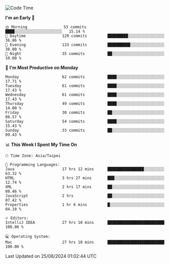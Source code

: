<!--START_SECTION:waka-->
![Code Time](http://img.shields.io/badge/Code%20Time-1%2C294%20hrs%2019%20mins-blue)

**I'm an Early 🐤** 

```text
🌞 Morning                53 commits          ████░░░░░░░░░░░░░░░░░░░░░   15.14 % 
🌆 Daytime                129 commits         █████████░░░░░░░░░░░░░░░░   36.86 % 
🌃 Evening                133 commits         ██████████░░░░░░░░░░░░░░░   38.00 % 
🌙 Night                  35 commits          ██░░░░░░░░░░░░░░░░░░░░░░░   10.00 % 
```
📅 **I'm Most Productive on Monday** 

```text
Monday                   62 commits          ████░░░░░░░░░░░░░░░░░░░░░   17.71 % 
Tuesday                  61 commits          ████░░░░░░░░░░░░░░░░░░░░░   17.43 % 
Wednesday                61 commits          ████░░░░░░░░░░░░░░░░░░░░░   17.43 % 
Thursday                 49 commits          ████░░░░░░░░░░░░░░░░░░░░░   14.00 % 
Friday                   30 commits          ██░░░░░░░░░░░░░░░░░░░░░░░   08.57 % 
Saturday                 54 commits          ████░░░░░░░░░░░░░░░░░░░░░   15.43 % 
Sunday                   33 commits          ██░░░░░░░░░░░░░░░░░░░░░░░   09.43 % 
```


📊 **This Week I Spent My Time On** 

```text
🕑︎ Time Zone: Asia/Taipei

💬 Programming Languages: 
Java                     17 hrs 12 mins      ████████████████░░░░░░░░░   63.32 % 
HTML                     3 hrs 27 mins       ███░░░░░░░░░░░░░░░░░░░░░░   12.74 % 
XML                      2 hrs 17 mins       ██░░░░░░░░░░░░░░░░░░░░░░░   08.46 % 
JavaScript               2 hrs               ██░░░░░░░░░░░░░░░░░░░░░░░   07.42 % 
Properties               1 hr 6 mins         █░░░░░░░░░░░░░░░░░░░░░░░░   04.10 % 

🔥 Editors: 
IntelliJ IDEA            27 hrs 10 mins      █████████████████████████   100.00 % 

💻 Operating System: 
Mac                      27 hrs 10 mins      █████████████████████████   100.00 % 
```


 Last Updated on 25/08/2024 01:02:44 UTC
<!--END_SECTION:waka-->
